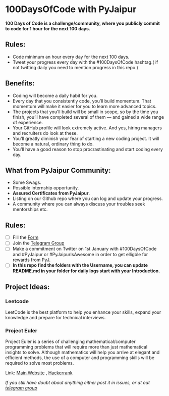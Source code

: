 # 100DaysOfCode with PyJaipur

**100 Days of Code is a challenge/community, where you publicly commit to code for 1 hour for the next 100 days.**

## Rules:
* Code minimum an hour every day for the next 100 days.
* Tweet your progress every day with the #100DaysOfCode hashtag.( if not twitting daily you need to mention progress in this repo.)

## Benefits:
* Coding will become a daily habit for you.
* Every day that you consistently code, you’ll build momentum. That momentum will make it easier for you to learn more advanced topics.
* The projects that you’ll build will be small in scope, so by the time you finish, you’ll have completed several of them — and gained a wide range of experience.
* Your GitHub profile will look extremely active. And yes, hiring managers and recruiters do look at these.
* You’ll greatly diminish your fear of starting a new coding project. It will become a natural, ordinary thing to do.
* You’ll have a good reason to stop procrastinating and start coding every day.

## What from PyJaipur Community:

* Some Swags.
* Possible internship opportunity.
* **Assured Certificates from PyJaipur**.
* Listing on our Github repo where you can log and update your progress.
* A community where you can always discuss your troubles seek mentorships etc.
 
## Rules:
- [ ]  Fill the [Form](https://goo.gl/forms/64osD7FxMaIquX8g2)
- [ ] Join the [Telegram Group](https://web.telegram.org/#/im?p=@pyjaipur)
- [ ]  Make a commitment on Twitter on 1st January with #100DaysOfCode and #PyJaipur or #PyJaipurIsAwesome in order to get elligble for rewards from PyJ.
- [ ] **In this repo find the folders with the Username, you can update README.md in your folder for daily logs start with your Introduction.**

## Project Ideas:

### Leetcode
LeetCode is the best platform to help you enhance your skills, expand your knowledge and prepare for technical interviews.

### Project Euler

Project Euler is a series of challenging mathematical/computer programming problems that will require more than just mathematical insights to solve. Although mathematics will help you arrive at elegant and efficient methods, the use of a computer and programming skills will be required to solve most problems.

Link: [Main Website](https://projecteuler.net) , [Hackerrank](https://www.hackerrank.com/contests/projecteuler/challenges)

*If you still have doubt about anything either post it in issues, or at out [telegram group](https://web.telegram.org/#/im?p=@pyjaipur)*
